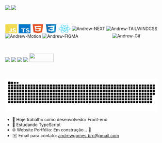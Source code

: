 <div>
  <a href="https://github.com/andrewgomescode/github-readme-stats">
  <img height=200 align="center" src="https://github-readme-stats.vercel.app/api?username=andrewgomescode&theme=radical" />
  </a>
  <a href="https://github.com/andrewgomescode/convoychat">
  <img height=200 align="center" src="https://github-readme-stats.vercel.app/api/top-langs?username=andrewgomescode&layout=compact&langs_count=8&card_width=320&theme=radical" />
  </a>
</div>

##

<div style="display: inline_block"><br>
<img align="center" alt="Andrew-JS" title="JavaScript" height="30" width="40" src="https://raw.githubusercontent.com/devicons/devicon/master/icons/javascript/javascript-plain.svg">
<img align="center" alt="Andrew-TS" title="TypeScript" height="30" width="40" src="https://raw.githubusercontent.com/devicons/devicon/master/icons/typescript/typescript-plain.svg">
<img align="center" alt="Andrew-HTML5" title="HTML5" height="30" width="40" src="https://raw.githubusercontent.com/devicons/devicon/master/icons/html5/html5-original.svg">
<img align="center" alt="Andrew-CSS3" title="CSS3" height="30" width="40" src="https://raw.githubusercontent.com/devicons/devicon/master/icons/css3/css3-original.svg">
<img align="center" alt="Andrew-REACT" title="React" height="30" width="40" src="https://raw.githubusercontent.com/devicons/devicon/master/icons/react/react-original.svg">
<img align="center" alt="Andrew-NEXT" title="NEXTJS" height="30" width="40" src="https://cdn.jsdelivr.net/gh/devicons/devicon@latest/icons/nextjs/nextjs-original.svg" >  
<img align="center" alt="Andrew-TAILWINDCSS" title="TailwindCSS" height="30" width="40" src="https://www.svgrepo.com/show/374118/tailwind.svg"> 
<img align="center" alt="Andrew-Motion" title="Framer-Motion" height="30" width="40" src="https://cdn.jsdelivr.net/gh/devicons/devicon@latest/icons/framermotion/framermotion-original.svg" />
<img align="center" alt="Andrew-FIGMA" title="Figma" height="30" width="40" src="https://cdn.jsdelivr.net/gh/devicons/devicon@latest/icons/figma/figma-original.svg" >
<img align="right" alt="Andrew-Gif" title="Andrew-Gif" height="150" width="150" src="https://cdn.discordapp.com/attachments/866995757171867689/1336692214969012325/Design_sem_nome_1.gif?ex=67a4bb22&is=67a369a2&hm=bc84798a2cc0e70333267116e542220e3da411307ffd8f6087d7205717815aed" >

          
</div><br>

##

<div>
  <a href="https://www.linkedin.com/in/andrewgomess/" target="_blank"><img src="https://img.shields.io/badge/-LinkedIn-%230077B5?style=for-the-badge&logo=linkedin&logoColor=white" target="_blank" /></a>
  <a href="discordapp.com/users/164152048051421184" target="_blank"><img src="https://img.shields.io/badge/Discord-7289DA?style=for-the-badge&logo=discord&logoColor=white" target="_blank"></a>
  <a href="mailto:andrewgomes.brc@gmail.com"><img src="https://img.shields.io/badge/-Gmail-%23333?style=for-the-badge&logo=gmail&logoColor=white" target="_blank" /></a>
  <a href="https://wa.me/5521971339545" target="_blank"><img src="https://img.shields.io/badge/WhatsApp-25D366?style=for-the-badge&logo=whatsapp&logoColor=white"></a>
  <a href="https://andrewgomesdev.tiiny.site" target="_blank"><img height="30" width="80" src="https://www.transparentpng.com/thumb/resume/1GoGdJ-resume-buttond-image.png"></a>
  
  ![snake gif](https://github.com/andrewgomescode/andrewgomescode/blob/output/github-snake-dark.svg)
</div>

- 🔭 Hoje trabalho como desenvolvedor Front-end
- 🌱 Estudando TypeScript
- 🌐 Website Portfólio: Em construção... 🚧 
- ✉️ Email para contato: andrewgomes.brc@gmail.com
